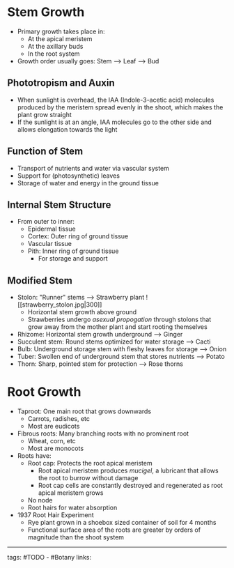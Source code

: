 # Stem Growth
- Primary growth takes place in:
	- At the apical meristem
	- At the axillary buds
	- In the root system
- Growth order usually goes: Stem --> Leaf --> Bud

## Phototropism and Auxin
- When sunlight is overhead, the IAA (Indole-3-acetic acid) molecules produced by the meristem spread evenly in the shoot, which makes the plant grow straight
- If the sunlight is at an angle, IAA molecules go to the other side and allows elongation towards the light

## Function of Stem
- Transport of nutrients and water via vascular system
- Support for (photosynthetic) leaves
- Storage of water and energy in the ground tissue

## Internal Stem Structure
- From outer to inner:
	- Epidermal tissue
	- Cortex: Outer ring of ground tissue
	- Vascular tissue
	- Pith: Inner ring of ground tissue
		- For storage and support

## Modified Stem
- Stolon: "Runner" stems --> Strawberry plant
  ![[strawberry_stolon.jpg|300]]
	- Horizontal stem growth above ground
	- Strawberries undergo *asexual propogation* through stolons that grow away from the mother plant and start rooting themselves
- Rhizome: Horizontal stem growth underground --> Ginger
- Succulent stem: Round stems optimized for water storage --> Cacti
- Bulb: Underground storage stem with fleshy leaves for storage --> Onion
- Tuber: Swollen end of underground stem that stores nutrients --> Potato
- Thorn: Sharp, pointed stem for protection --> Rose thorns

# Root Growth
- Taproot: One main root that grows downwards
	- Carrots, radishes, etc
	- Most are eudicots
- Fibrous roots: Many branching roots with no prominent root
	- Wheat, corn, etc
	- Most are monocots
- Roots have:
	- Root cap: Protects the root apical meristem
		- Root apical meristem produces *mucigel*, a lubricant that allows the root to burrow without damage
		- Root cap cells are constantly destroyed and regenerated as root apical meristem grows
	- No node
	- Root hairs for water absorption
- 1937 Root Hair Experiment
	- Rye plant grown in a shoebox sized container of soil for 4 months
	- Functional surface area of the roots are greater by orders of magnitude than the shoot system

---
tags: #TODO - #Botany 
links: